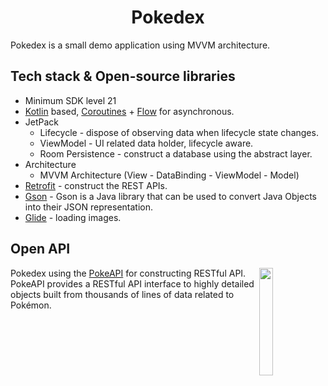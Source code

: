 <h1 align="center">Pokedex</h1>

<p>  
Pokedex is a small demo application using MVVM architecture.<br>
</p>

## Tech stack & Open-source libraries
- Minimum SDK level 21
- [Kotlin](https://kotlinlang.org/) based, [Coroutines](https://github.com/Kotlin/kotlinx.coroutines) + [Flow](https://kotlin.github.io/kotlinx.coroutines/kotlinx-coroutines-core/kotlinx.coroutines.flow/) for asynchronous.
- JetPack
  - Lifecycle - dispose of observing data when lifecycle state changes.
  - ViewModel - UI related data holder, lifecycle aware.
  - Room Persistence - construct a database using the abstract layer.
- Architecture
  - MVVM Architecture (View - DataBinding - ViewModel - Model)
- [Retrofit](https://github.com/square/retrofit) - construct the REST APIs.
- [Gson](https://github.com/google/gson) - Gson is a Java library that can be used to convert Java Objects into their JSON representation.
- [Glide](https://github.com/google/gson) - loading images.

## Open API

<img src="https://user-images.githubusercontent.com/24237865/83422649-d1b1d980-a464-11ea-8c91-a24fdf89cd6b.png" align="right" width="21%"/>

Pokedex using the [PokeAPI](https://pokeapi.co/) for constructing RESTful API.<br>
PokeAPI provides a RESTful API interface to highly detailed objects built from thousands of lines of data related to Pokémon.
